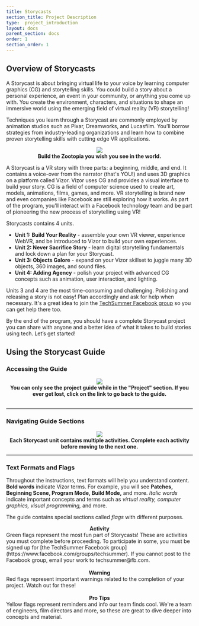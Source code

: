 ```yaml
---
title: Storycasts  
section_title: Project Description
type:  project_introduction
layout: docs
parent_section: docs
order: 1
section_order: 1
---
```


## Overview of Storycasts

A Storycast is about bringing virtual life to your voice by learning computer graphics (CG) and storytelling skills.  You could build a story about a personal experience, an event in your community, or anything you come up with.  You create the environment, characters, and situations to shape an immersive world using the emerging field of virtual reality (VR) storytelling! 

Techniques you learn through a Storycast are commonly employed by animation studios such as Pixar, Dreamworks, and Lucasfilm.  You’ll borrow strategies from industry-leading organizations and learn how to combine proven storytelling skills with cutting edge VR applications.  

<div style="text-align:center">
	<img src="/images/techsummer/Unit1/Docs/introduction/1_1.jpeg">
	<br>
	<strong>Build the Zootopia you wish you see in the world.</strong>
</div>


A Storycast is a VR story with three parts: a beginning, middle, and end. It contains a voice-over from the narrator (that's YOU!) and uses 3D graphics on a platform called Vizor.  Vizor uses CG and provides a visual interface to build your story. CG is a field of computer science used to create art, models, animations, films, games, and more.  VR storytelling is brand new and even companies like Facebook are still exploring how it works.  As part of the program, you'll interact with a Facebook technology team and be part of pioneering the new process of storytelling using VR!

Storycasts contains 4 units.
- <strong>Unit 1: Build Your Reality</strong> - assemble your own VR viewer, experience WebVR, and be introduced to Vizor to build your own experiences.  
- <strong>Unit 2: Never Sacrifice Story</strong> - learn digital storytelling fundamentals and lock down a plan for your Storycast.  
- <strong>Unit 3: Objects Galore</strong> - expand on your Vizor skillset to juggle many 3D objects, 360 images, and sound files.
- <strong>Unit 4: Adding Agency</strong> - polish your project with advanced CG concepts such as animation, user interaction, and lighting.  

Units 3 and 4 are the most time-consuming and challenging.  Polishing and releasing a story is not easy! Plan accordingly and ask for help when necessary.  It's a great idea to join the [TechSummer Facebook group](https://www.facebook.com/groups/techsummer/) so you can get help there too.

By the end of the program, you should have a complete Storycast project you can share with anyone and a better idea of what it takes to build stories using tech.  Let’s get started! 

## Using the Storycast Guide
### Accessing the Guide

<div style="text-align:center">
	<img src="/images/techsummer/Unit1/Docs/introduction/1-4.png">
	<br>
	<strong>You can only see the project guide while in the "Project" section. If you ever get lost, click on the link to go back to the guide. </strong>
</div>
<br>
<hr>

### Navigating Guide Sections

<div style="text-align:center">
	<img src="/images/techsummer/Unit1/Docs/introduction/1-2.png">
	<br>
	<strong>Each Storycast unit contains multiple activities. Complete each activity before moving to the next one.</strong>
</div>
<hr>

### Text Formats and Flags

Throughout the instructions, text formats will help you understand content. <strong>Bold words</strong> indicate Vizor terms. For example, you will see <strong>Patches, Beginning Scene, Program Mode, Build Mode,</strong> and more. <i>Italic words</i> indicate important concepts and terms such as <i>virtual reality, computer graphics, visual programming,</i> and more.

The guide contains special sections called <i>flags</i> with different purposes.

<div class="alert_green">
  <div style="text-align:center">
  	<strong>Activity</strong>
  </div> 
  Green flags represent the most fun part of Storycasts! These are activities you must complete before proceeding. To participate in some, you must be signed up for [the TechSummer Facebook group](https://www.facebook.com/groups/techsummer). If you cannot post to the Facebook group, email your work to techsummer@fb.com.
</div>
<br>
<div class="alert_red">
  <div style="text-align:center">
  	<strong>Warning</strong>
  </div> 
  Red flags represent important warnings related to the completion of your project. Watch out for these!
</div>
<br>
<div class="alert_yellow">
  <div style="text-align:center">
  	<strong>Pro Tips</strong>
  </div> 
  Yellow flags represent reminders and info our team finds cool. We're a team of engineers, film directors and more, so these are great to dive deeper into concepts and material.
</div>
<br>
